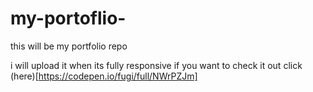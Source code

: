 # my-portoflio-
this will be my portfolio repo

i will upload it when its fully responsive
if you want to check it out
click (here)[https://codepen.io/fugi/full/NWrPZJm]
